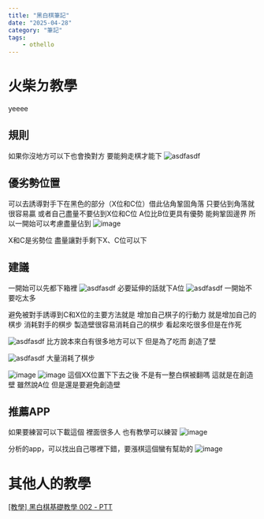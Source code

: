 ```yaml
---
title: "黑白棋筆記"
date: "2025-04-28"
category: "筆記"
tags: 
    - othello
---
```


# 火柴ㄉ教學
yeeee
## 規則

如果你沒地方可以下也會換對方
要能夠走棋才能下
![asdfasdf](https://hackmd.io/_uploads/ByaR1NOakg.jpg)

## 優劣勢位置
可以去誘導對手下在黑色的部分（X位和C位）借此佔角鞏固角落 只要佔到角落就很容易贏
或者自己盡量不要佔到X位和C位
A位比B位更具有優勢 能夠鞏固邊界
所以一開始可以考慮盡量佔到
![image](https://hackmd.io/_uploads/r1PCRmOpyg.png)

X和C是劣勢位
盡量讓對手剩下X、C位可以下

## 建議

一開始可以先都下箱裡
![asdfasdf](https://hackmd.io/_uploads/S1VflEuTyl.jpg)
必要延伸的話就下A位
![asdfasdf](https://hackmd.io/_uploads/B1PXxEdakx.jpg)
一開始不要吃太多

避免被對手誘導到C和X位的主要方法就是 增加自己棋子的行動力
就是增加自己的棋步 消耗對手的棋步
製造壁很容易消耗自己的棋步
看起來吃很多但是在作死

![asdfasdf](https://hackmd.io/_uploads/rkgfOeNupJx.jpg)
比方說本來白有很多地方可以下 但是為了吃而 創造了壁

![asdfasdf](https://hackmd.io/_uploads/S14YlE_T1x.jpg)
大量消耗了棋步

![image](https://hackmd.io/_uploads/Bkj5eNu61l.png)
![image](https://hackmd.io/_uploads/rJQslVuTkx.png)
這個XX位置下下去之後
不是有一整白棋被翻嗎
這就是在創造壁
雖然說A位 但是還是要避免創造壁

## 推薦APP
如果要練習可以下載這個
裡面很多人 也有教學可以練習
![image](https://hackmd.io/_uploads/SyXtJVu61g.png)

分析的app，可以找出自己哪裡下錯，要漲棋這個蠻有幫助的
![image](https://hackmd.io/_uploads/H1xckVdpJe.png)


# 其他人的教學
[[教學] 黑白棋基礎教學 002 - PTT](https://www.ptt.cc/bbs/othello/M.1299304992.A.54A.html)